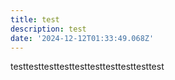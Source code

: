 ```yaml
---
title: test
description: test
date: '2024-12-12T01:33:49.068Z'
---
```

testtesttesttesttesttesttesttesttesttest
